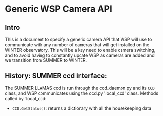 # Generic WSP Camera API

## Intro
This is a document to specify a generic camera API that WSP will use to communicate with any number of cameras that will get installed on the WINTER observatory. This will be a key need to enable camera switching, and to avoid having to constantly update WSP as cameras are added and we transition from SUMMER to WINTER. 

## History: SUMMER ccd interface:
The SUMMER LLAMAS ccd is run through the ccd_daemon.py and its `CCD` class, and WSP communicates using the ccd.py 'local_ccd' class. 
Methods called by `local_ccd:
- `CCD.GetStatus()`: returns a dictionary with all the housekeeping data


